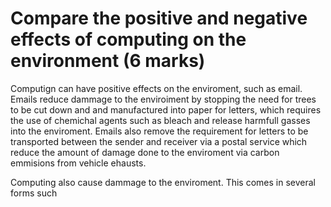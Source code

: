 # Compare the positive and negative effects of computing on the environment (6 marks)

Computign can have positive effects on the enviroment, such as email. Emails reduce dammage to the enviroiment by stopping the need for trees to be cut down and and manufactured into paper for letters, which requires the use of chemichal agents such as bleach and release harmfull gasses into the enviroment. Emails also remove the requirement for letters to be transported between the sender and receiver via a postal service which reduce the amount of damage done to the enviroment via carbon emmisions from vehicle ehausts.

Computing also cause dammage to the enviroment. This comes in several forms such